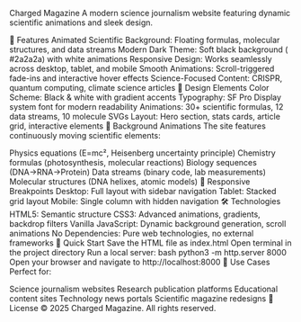 Charged Magazine
A modern science journalism website featuring dynamic scientific animations and sleek design.

🚀 Features
Animated Scientific Background: Floating formulas, molecular structures, and data streams
Modern Dark Theme: Soft black background (
#2a2a2a) with white animations
Responsive Design: Works seamlessly across desktop, tablet, and mobile
Smooth Animations: Scroll-triggered fade-ins and interactive hover effects
Science-Focused Content: CRISPR, quantum computing, climate science articles
🎨 Design Elements
Color Scheme: Black & white with gradient accents
Typography: SF Pro Display system font for modern readability
Animations: 30+ scientific formulas, 12 data streams, 10 molecule SVGs
Layout: Hero section, stats cards, article grid, interactive elements
🧬 Background Animations
The site features continuously moving scientific elements:

Physics equations (E=mc², Heisenberg uncertainty principle)
Chemistry formulas (photosynthesis, molecular reactions)
Biology sequences (DNA→RNA→Protein)
Data streams (binary code, lab measurements)
Molecular structures (DNA helixes, atomic models)
📱 Responsive Breakpoints
Desktop: Full layout with sidebar navigation
Tablet: Stacked grid layout
Mobile: Single column with hidden navigation
🛠️ Technologies
HTML5: Semantic structure
CSS3: Advanced animations, gradients, backdrop filters
Vanilla JavaScript: Dynamic background generation, scroll animations
No Dependencies: Pure web technologies, no external frameworks
🚦 Quick Start
Save the HTML file as index.html
Open terminal in the project directory
Run a local server:
bash
python3 -m http.server 8000
Open your browser and navigate to http://localhost:8000
🎯 Use Cases
Perfect for:

Science journalism websites
Research publication platforms
Educational content sites
Technology news portals
Scientific magazine redesigns
📄 License
© 2025 Charged Magazine. All rights reserved.

